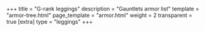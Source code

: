 +++
title = "G-rank leggings"
description = "Gauntlets armor list"
template = "armor-tree.html"
page_template = "armor.html"
weight = 2
transparent = true
[extra]
type = "leggings"
+++
